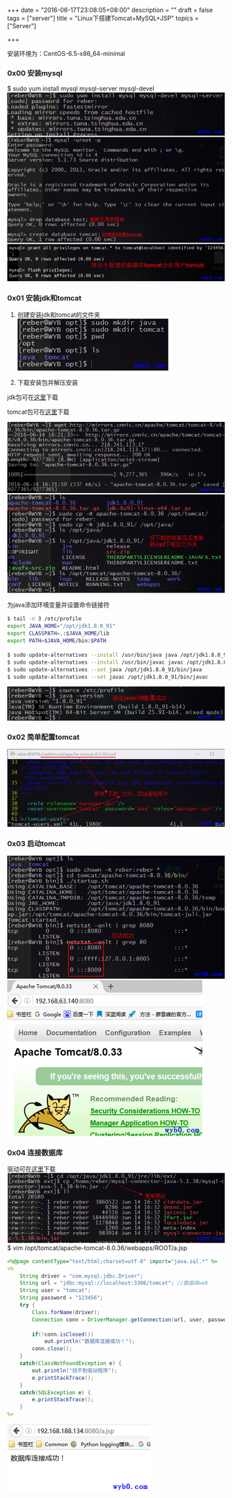 +++
date = "2016-06-17T23:08:05+08:00"
description = ""
draft = false
tags = ["server"]
title = "Linux下搭建Tomcat+MySQL+JSP"
topics = ["Server"]

+++

安装环境为：CentOS-6.5-x86_64-minimal

### 0x00 安装mysql  
$ sudo yum install mysql mysql-server mysql-devel  
![安装mysql.png](/img/post/install_mysql.png)
![创建数据库tomcat.png](/img/post/creat_db_tomcat.png)
![将数据库tomcat分配给用户tomcat.png](/img/post/grant_db_tomcat.png)

### 0x01 安装jdk和tomcat
1. 创建安装jdk和tomcat的文件夹
![创建安装jdk和tomcat的文件夹.png](/img/post/mkdir_java_tomcat.png)

2. 下载安装包并解压安装  

jdk包可在[这里](http://www.oracle.com/technetwork/java/javase/downloads/jdk8-downloads-2133151.html)下载  

tomcat包可在[这里](http://mirrors.cnnic.cn/apache/tomcat/tomcat-8/v8.0.36/bin/apache-tomcat-8.0.36.tar.gz)下载

![下载tomcat安装包.png](/img/post/download_tomcat.png)
![复制解压后的安装包到/opt下对应目录.png](/img/post/cp_jdk_tomcat_to_opt.png)

为java添加环境变量并设置命令链接符

```bash
$ tail -n 3 /etc/profile
export JAVA_HOME="/opt/jdk1.8.0_91"
export CLASSPATH=.:$JAVA_HOME/lib
export PATH=$JAVA_HOME/bin:$PATH

$ sudo update-alternatives --install /usr/bin/java java /opt/jdk1.8.0_91/bin/java 1
$ sudo update-alternatives --install /usr/bin/javac javac /opt/jdk1.8.0_91/bin/javac 1
$ sudo update-alternatives --set java /opt/jdk1.8.0_91/bin/java
$ sudo update-alternatives --set javac /opt/jdk1.8.0_91/bin/javac
```
![验证jdk是否设置成功.png](/img/post/java_version.png)

### 0x02 简单配置tomcat
![简单配置tomcat1.png](/img/post/config_tomcat.png)

### 0x03 启动tomcat
![启动tomcat.png](/img/post/start_tomcat.png)
![访问tomcat主页.png](/img/post/see_tomcat_index.png)

### 0x04 连接数据库
驱动可在[这里](http://dev.mysql.com/downloads/connector/j/)下载
![复制数据库驱动.png](/img/post/tomcat_copy_mysql_driver.png)
$ vim /opt/tomcat/apache-tomcat-8.0.36/webapps/ROOT/a.jsp
```jsp
<%@page contentType="text/html;charset=utf-8" import="java.sql.*" %>
<%
	String driver = "com.mysql.jdbc.Driver"; 
	String url = "jdbc:mysql://localhost:3306/tomcat"; //数据库web
	String user = "tomcat"; 
	String password = "123456"; 
	try { 
		Class.forName(driver); 
		Connection conn = DriverManager.getConnection(url, user, password);

		if(!conn.isClosed()) 
		    out.println("数据库连接成功！"); 
		conn.close(); 
	} 
	catch(ClassNotFoundException e) { 
	    out.println("找不到驱动程序"); 
	    e.printStackTrace(); 
	} 
	catch(SQLException e) { 
	    e.printStackTrace(); 
	} 
%>
```
![连接数据库.png](/img/post/tomcat_conn_mysql.png)